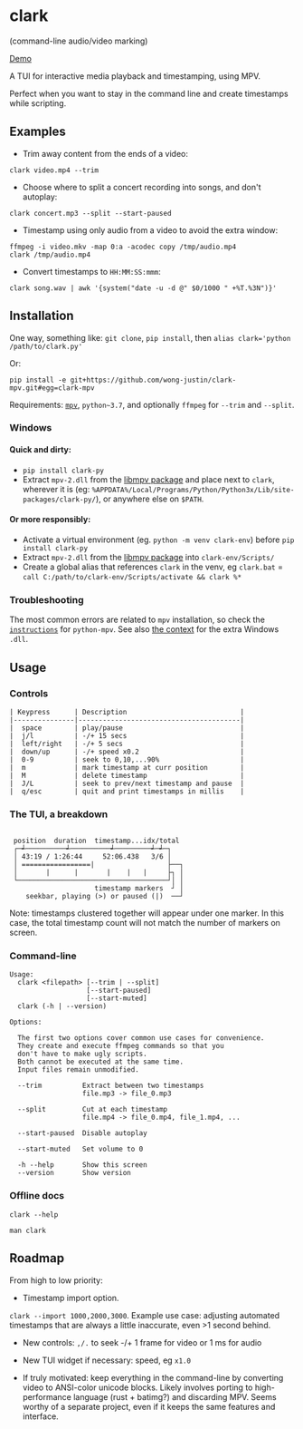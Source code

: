 # clark 

(command-line audio/video marking)

[Demo](./demo.mp4)

A TUI for interactive media playback and timestamping, using MPV.

Perfect when you want to stay in the command line and create timestamps while scripting.

## Examples

- Trim away content from the ends of a video:

```
clark video.mp4 --trim
```

- Choose where to split a concert recording into songs, and don't autoplay:

```
clark concert.mp3 --split --start-paused
```

- Timestamp using only audio from a video to avoid the extra window:

```
ffmpeg -i video.mkv -map 0:a -acodec copy /tmp/audio.mp4
clark /tmp/audio.mp4
```

- Convert timestamps to `HH:MM:SS:mmm`:

```
clark song.wav | awk '{system("date -u -d @" $0/1000 " +%T.%3N")}' 
```


## Installation

One way, something like: `git clone`, `pip install`, then `alias clark='python /path/to/clark.py'`

Or:

```
pip install -e git+https://github.com/wong-justin/clark-mpv.git#egg=clark-mpv
```

Requirements: [`mpv`](https://mpv.io/), `python~3.7`, and optionally `ffmpeg` for `--trim` and `--split`.

### Windows

#### Quick and dirty:

- `pip install clark-py`
- Extract `mpv-2.dll` from the [libmpv package](https://sourceforge.net/projects/mpv-player-windows/files/libmpv/) and place next to `clark`, wherever it is (eg: `%APPDATA%/Local/Programs/Python/Python3x/Lib/site-packages/clark-py/`), or anywhere else on `$PATH`.

#### Or more responsibly:

- Activate a virtual environment (eg. `python -m venv clark-env`) before `pip install clark-py`
- Extract `mpv-2.dll` from the [libmpv package](https://sourceforge.net/projects/mpv-player-windows/files/libmpv/) into `clark-env/Scripts/`
- Create a global alias that references `clark` in the venv, eg `clark.bat` = `call C:/path/to/clark-env/Scripts/activate && clark %*`

### Troubleshooting

The most common errors are related to `mpv` installation, so check the [`instructions`](https://github.com/jaseg/python-mpv#requirements) for `python-mpv`. See also [the context](https://github.com/jaseg/python-mpv/issues/60#issuecomment-352719773) for the extra Windows `.dll`.


## Usage

### Controls

```
| Keypress      | Description                            |
|---------------|----------------------------------------|
|  space        | play/pause                             |
|  j/l          | -/+ 15 secs                            |
|  left/right   | -/+ 5 secs                             |
|  down/up      | -/+ speed x0.2                         |
|  0-9          | seek to 0,10,...90%                    |
|  m            | mark timestamp at curr position        |
|  M            | delete timestamp                       |
|  J/L          | seek to prev/next timestamp and pause  |
|  q/esc        | quit and print timestamps in millis    |
```


### The TUI, a breakdown

```
                                           
 position  duration  timestamp...idx/total 
 ┌─┵──────────┵──────────┵─────────┵─┵─┐   
 │ 43:19 / 1:26:44     52:06.438   3/6 │   
 │ =================|                  ├──┐
 │       |      |       |    |   |     ├┐ │
 └─────────────────────────────────────┘│ │
                     timestamp markers  ┘ │ 
    seekbar, playing (>) or paused (|)  ──┘

```                                 

Note: timestamps clustered together will appear under one marker. In this case, the total timestamp count will not match the number of markers on screen. 


### Command-line

```
Usage: 
  clark <filepath> [--trim | --split]
                   [--start-paused]
                   [--start-muted]
  clark (-h | --version)

Options:

  The first two options cover common use cases for convenience.
  They create and execute ffmpeg commands so that you 
  don't have to make ugly scripts.
  Both cannot be executed at the same time.
  Input files remain unmodified.

  --trim          Extract between two timestamps
                  file.mp3 -> file_0.mp3

  --split         Cut at each timestamp
                  file.mp4 -> file_0.mp4, file_1.mp4, ...

  --start-paused  Disable autoplay

  --start-muted   Set volume to 0

  -h --help       Show this screen
  --version       Show version
```


### Offline docs 

```
clark --help

man clark
```

## Roadmap

From high to low priority:

- Timestamp import option. 

`clark --import 1000,2000,3000`. Example use case: adjusting automated timestamps that are always a little inaccurate, even >1 second behind.

- New controls: `,/.` to seek -/+ 1 frame for video or 1 ms for audio

- New TUI widget if necessary: speed, eg `x1.0`

- If truly motivated: keep everything in the command-line by converting video to ANSI-color unicode blocks. Likely involves porting to high-performance language (rust + batimg?) and discarding MPV. Seems worthy of a separate project, even if it keeps the same features and interface.



